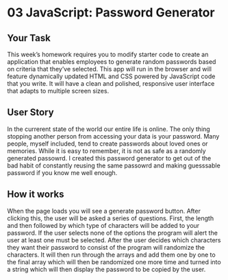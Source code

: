 # 03 JavaScript: Password Generator

## Your Task

This week’s homework requires you to modify starter code to create an application that enables employees to generate random passwords based on criteria that they’ve selected. This app will run in the browser and will feature dynamically updated HTML and CSS powered by JavaScript code that you write. It will have a clean and polished, responsive user interface that adapts to multiple screen sizes.


## User Story

In the currerent state of the world our entire life is online. The only thing stopping another person from accessing your data is your password. Many people, myself included, tend 
to create passwords about loved ones or memories. While it is easy to remember, it is not as safe as a randomly generated passowrd. I created this password generator to get out of the bad habit of constantly reusing the same passowrd and making guesssable password if you know me well enough. 

## How it works

When the page loads you will see a generate password button. After clicking this, the user will be asked a series of questions. First, the length and then followed by which type of characters will be added to your password. If the user selects none of the options the program will alert the user at least one must be selected. After the user decides which characters they want their password to consist of the program will randomize the characters. It will then run through the arrays and add them one by one to the final array which will then be randomized one more time and turned into a string which will then display the password to be copied by the user. 


